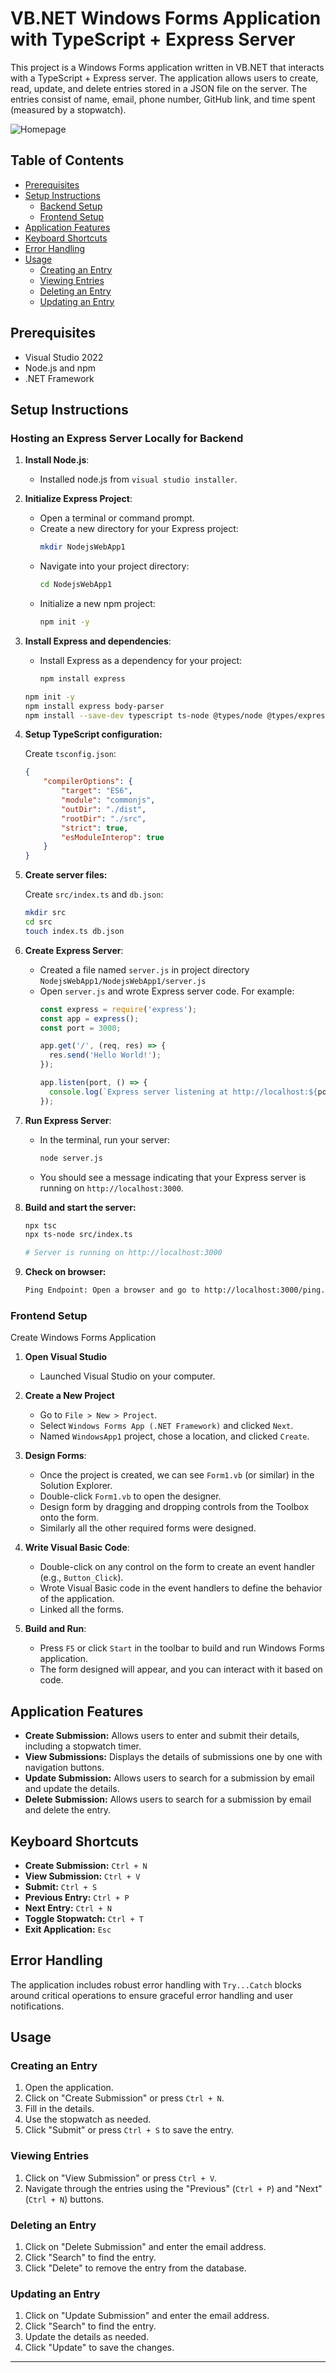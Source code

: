 # VB.NET Windows Forms Application with TypeScript + Express Server

This project is a Windows Forms application written in VB.NET that interacts with a TypeScript + Express server. The application allows users to create, read, update, and delete entries stored in a JSON file on the server. The entries consist of name, email, phone number, GitHub link, and time spent (measured by a stopwatch).


![Homepage](home-page.jpg)
## Table of Contents

- [Prerequisites](#prerequisites)
- [Setup Instructions](#setup-instructions)
  - [Backend Setup](#backend-setup)
  - [Frontend Setup](#frontend-setup)
- [Application Features](#application-features)
- [Keyboard Shortcuts](#keyboard-shortcuts)
- [Error Handling](#error-handling)
- [Usage](#usage)
  - [Creating an Entry](#creating-an-entry)
  - [Viewing Entries](#viewing-entries)
  - [Deleting an Entry](#deleting-an-entry)
  - [Updating an Entry](#updating-an-entry)

## Prerequisites

- Visual Studio 2022
- Node.js and npm
- .NET Framework

## Setup Instructions

### Hosting an Express Server Locally for Backend 

1. **Install Node.js**:
   - Installed node.js from `visual studio installer`.

2. **Initialize Express Project**:
   - Open a terminal or command prompt.
   - Create a new directory for your Express project:
     ```sh
     mkdir NodejsWebApp1
     ```
   - Navigate into your project directory:
     ```sh
     cd NodejsWebApp1
     ```
   - Initialize a new npm project:
     ```sh
     npm init -y
     ```

3. **Install Express and dependencies**:
   - Install Express as a dependency for your project:
     ```sh
     npm install express
     ```

    ```sh
    npm init -y
    npm install express body-parser
    npm install --save-dev typescript ts-node @types/node @types/express
    ```

4. **Setup TypeScript configuration:**

    Create `tsconfig.json`:

    ```json
    {
        "compilerOptions": {
            "target": "ES6",
            "module": "commonjs",
            "outDir": "./dist",
            "rootDir": "./src",
            "strict": true,
            "esModuleInterop": true
        }
    }
    ```

5. **Create server files:**

    Create `src/index.ts` and `db.json`:

    ```sh
    mkdir src
    cd src
    touch index.ts db.json
    ```
    
6. **Create Express Server**:
   - Created a file named `server.js` in project directory `NodejsWebApp1/NodejsWebApp1/server.js`
   - Open `server.js` and wrote Express server code. For example:
     ```javascript
     const express = require('express');
     const app = express();
     const port = 3000;

     app.get('/', (req, res) => {
       res.send('Hello World!');
     });

     app.listen(port, () => {
       console.log(`Express server listening at http://localhost:${port}`);
     });
     ```

7. **Run Express Server**:
   - In the terminal, run your server:
     ```sh
     node server.js
     ```
   - You should see a message indicating that your Express server is running on `http://localhost:3000`.


8. **Build and start the server:**

    ```sh
    npx tsc
    npx ts-node src/index.ts

    # Server is running on http://localhost:3000
    ```
9. **Check on browser:**
   ```sh
   Ping Endpoint: Open a browser and go to http://localhost:3000/ping. You should see "true" always while the server is running.
   ```

### Frontend Setup

Create Windows Forms Application

1. **Open Visual Studio**
   - Launched Visual Studio on your computer.

2. **Create a New Project**
   - Go to `File > New > Project`.
   - Select `Windows Forms App (.NET Framework)` and clicked `Next`.
   - Named `WindowsApp1` project, chose a location, and clicked `Create`.

3. **Design Forms**:
   - Once the project is created, we can see `Form1.vb` (or similar) in the Solution Explorer.
   - Double-click `Form1.vb` to open the designer.
   - Design form by dragging and dropping controls from the Toolbox onto the form.
   - Similarly all the other required forms were designed.

4. **Write Visual Basic Code**:
   - Double-click on any control on the form to create an event handler (e.g., `Button_Click`).
   - Wrote Visual Basic code in the event handlers to define the behavior of the application.
   - Linked all the forms.

5. **Build and Run**:
   - Press `F5` or click `Start` in the toolbar to build and run Windows Forms application.
   - The form designed will appear, and you can interact with it based on code.

## Application Features
- **Create Submission:** Allows users to enter and submit their details, including a stopwatch timer.
- **View Submissions:** Displays the details of submissions one by one with navigation buttons.
- **Update Submission:** Allows users to search for a submission by email and update the details.
- **Delete Submission:** Allows users to search for a submission by email and delete the entry.

## Keyboard Shortcuts

- **Create Submission:** `Ctrl + N`
- **View Submission:** `Ctrl + V`
- **Submit:** `Ctrl + S`
- **Previous Entry:** `Ctrl + P`
- **Next Entry:** `Ctrl + N`
- **Toggle Stopwatch:** `Ctrl + T`
- **Exit Application:** `Esc`

## Error Handling

The application includes robust error handling with `Try...Catch` blocks around critical operations to ensure graceful error handling and user notifications.

## Usage

### Creating an Entry

1. Open the application.
2. Click on "Create Submission" or press `Ctrl + N`.
3. Fill in the details.
4. Use the stopwatch as needed.
5. Click "Submit" or press `Ctrl + S` to save the entry.

### Viewing Entries

1. Click on "View Submission" or press `Ctrl + V`.
2. Navigate through the entries using the "Previous" (`Ctrl + P`) and "Next" (`Ctrl + N`) buttons.

### Deleting an Entry

1. Click on "Delete Submission" and enter the email address.
2. Click "Search" to find the entry.
3. Click "Delete" to remove the entry from the database.

### Updating an Entry

1. Click on "Update Submission" and enter the email address.
2. Click "Search" to find the entry.
3. Update the details as needed.
4. Click "Update" to save the changes.

---
